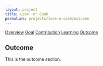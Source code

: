 ```yaml
---
layout: project
title: Look 'n' Cook
permalink: projects/look-n-cook/outcome
---
```


<div class="ui five item menu">
  <a href="/projects/look-n-cook" class="item">Overview</a>
  <a href="/projects/look-n-cook/goals" class="item">Goal</a>
  <a href="/projects/look-n-cook/contribution" class="item">Contribution</a>
  <a href="/projects/look-n-cook/learning" class="item">Learning</a>
  <a href="/projects/look-n-cook/outcome" class="active item">Outcome</a>
</div>

<h2>Outcome</h2>
<p>
This is the outcome section.
</p>